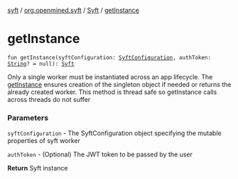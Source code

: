 [syft](../../index.md) / [org.openmined.syft](../index.md) / [Syft](index.md) / [getInstance](./get-instance.md)

# getInstance

`fun getInstance(syftConfiguration: `[`SyftConfiguration`](../../org.openmined.syft.domain/-syft-configuration/index.md)`, authToken: `[`String`](https://kotlinlang.org/api/latest/jvm/stdlib/kotlin/-string/index.html)`? = null): `[`Syft`](index.md)

Only a single worker must be instantiated across an app lifecycle.
The [getInstance](./get-instance.md) ensures creation of the singleton object if needed or returns the already created worker.
This method is thread safe so getInstance calls across threads do not suffer

### Parameters

`syftConfiguration` - The SyftConfiguration object specifying the mutable properties of syft worker

`authToken` - (Optional) The JWT token to be passed by the user

**Return**
Syft instance

